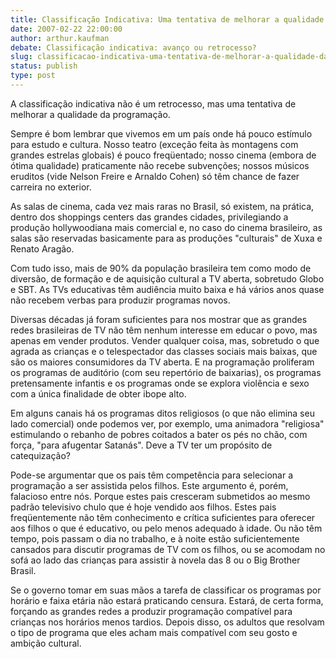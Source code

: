 ```yaml
---
title: Classificação Indicativa: Uma tentativa de melhorar a qualidade da TV 
date: 2007-02-22 22:00:00
author: arthur.kaufman
debate: Classificação indicativa: avanço ou retrocesso?
slug: classificacao-indicativa-uma-tentativa-de-melhorar-a-qualidade-da-tv
status: publish 
type: post
---
```


A classificação indicativa não é um retrocesso, mas uma tentativa de melhorar a qualidade da programação.  

  

 Sempre é bom lembrar que vivemos em um país onde há pouco estímulo para estudo e cultura. Nosso teatro (exceção feita às montagens com grandes estrelas globais) é pouco freqüentado; nosso cinema (embora de ótima qualidade) praticamente não recebe subvenções; nossos músicos eruditos (vide Nelson Freire e Arnaldo Cohen) só têm chance de fazer carreira no exterior.   

  

 As salas de cinema, cada vez mais raras no Brasil, só existem, na prática, dentro dos shoppings centers das grandes cidades, privilegiando a produção hollywoodiana mais comercial e, no caso do cinema brasileiro, as salas são reservadas basicamente para as produções "culturais" de Xuxa e Renato Aragão.  

  

 Com tudo isso, mais de 90% da população brasileira tem como modo de diversão, de formação e de aquisição cultural a TV aberta, sobretudo Globo e SBT. As TVs educativas têm audiência muito baixa e há vários anos quase não recebem verbas para produzir programas novos.  

  

 Diversas décadas já foram suficientes para nos mostrar que as grandes redes brasileiras de TV não têm nenhum interesse em educar o povo, mas apenas em vender produtos. Vender qualquer coisa, mas, sobretudo o que agrada as crianças e o telespectador das classes sociais mais baixas, que são os maiores consumidores da TV aberta. E na programação proliferam os programas de auditório (com seu repertório de baixarias), os programas pretensamente infantis e os programas onde se explora violência e sexo com a única finalidade de obter ibope alto.   

  

 Em alguns canais há os programas ditos religiosos (o que não elimina seu lado comercial) onde podemos ver, por exemplo, uma animadora "religiosa" estimulando o rebanho de pobres coitados a bater os pés no chão, com força, "para afugentar Satanás". Deve a TV ter um propósito de catequização?  

 Pode-se argumentar que os pais têm competência para selecionar a programação a ser assistida pelos filhos. Este argumento é, porém, falacioso entre nós. Porque estes pais cresceram submetidos ao mesmo padrão televisivo chulo que é hoje vendido aos filhos. Estes pais freqüentemente não têm conhecimento e crítica suficientes para oferecer aos filhos o que é educativo, ou pelo menos adequado à idade. Ou não têm tempo, pois passam o dia no trabalho, e à noite estão suficientemente cansados para discutir programas de TV com os filhos, ou se acomodam no sofá ao lado das crianças para assistir à novela das 8 ou o Big Brother Brasil.  

  

 Se o governo tomar em suas mãos a tarefa de classificar os programas por horário e faixa etária não estará praticando censura. Estará, de certa forma, forçando as grandes redes a produzir programação compatível para crianças nos horários menos tardios. Depois disso, os adultos que resolvam o tipo de programa que eles acham mais compatível com seu gosto e ambição cultural.
